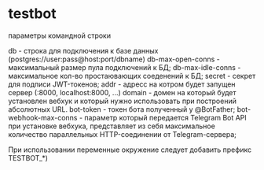 # testbot

параметры командной строки

db - строка для подключения к базе данных (postgres://user:pass@host:port/dbname)
db-max-open-conns - максимальный размер пула подключений к БД;
db-max-idle-conns - максимальное кол-во простаювающих соеденений к БД;
secret - секрет для подписи JWT-токенов;
addr - адресс на котром будет запущен сервер (:8000, localhost:8000, ...)
domain - домен на который будет установлен вебхук и который нужно использовать при построений абсолютных URL.
bot-token - токен бота полученный у @BotFather;
bot-webhook-max-conns - параметр который передается Telegram Bot API при установке вебхука, представляет из себя максимальное количество параллельных HTTP-соединении от Telegram-сервера;

При использовании переменные окружение следует добавить префикс TESTBOT_*)
